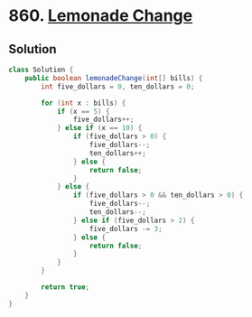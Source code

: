 # 860. [Lemonade Change](https://leetcode.com/problems/lemonade-change/?envType=daily-question&envId=2024-08-15)

## Solution

```java
class Solution {
    public boolean lemonadeChange(int[] bills) {
        int five_dollars = 0, ten_dollars = 0;

        for (int x : bills) {
            if (x == 5) {
                five_dollars++;
            } else if (x == 10) {
                if (five_dollars > 0) {
                    five_dollars--;
                    ten_dollars++;
                } else {
                    return false;
                }
            } else {
                if (five_dollars > 0 && ten_dollars > 0) {
                    five_dollars--;
                    ten_dollars--;
                } else if (five_dollars > 2) {
                    five_dollars -= 3;
                } else {
                    return false;
                }
            }
        }

        return true;
    }
}
```

## 

